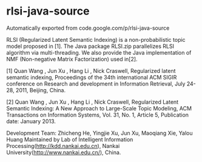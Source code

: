 # rlsi-java-source
Automatically exported from code.google.com/p/rlsi-java-source

RLSI (Regularized Latent Semantic Indexing) is a non-probabilistic topic model proposed in [1]. The Java package RLSI.zip parallelizes RLSI algorithm via multi-threading. We also provide the Java implementation of NMF (Non-negative Matrix Factorization) used in[2].

[1] Quan Wang , Jun Xu , Hang Li , Nick Craswell, Regularized latent semantic indexing, Proceedings of the 34th international ACM SIGIR conference on Research and development in Information Retrieval, July 24-28, 2011, Beijing, China.

[2] Quan Wang , Jun Xu , Hang Li , Nick Craswell, Regularized Latent Semantic Indexing: A New Approach to Large-Scale Topic Modeling, ACM Transactions on Information Systems, Vol. 31, No. 1, Article 5, Publication date: January 2013.

Development Team: Zhicheng He, Yingjie Xu, Jun Xu, Maoqiang Xie, Yalou Huang Maintained by Lab of Intelligent Information Processing(http://kdd.nankai.edu.cn), Nankai University(http://www.nankai.edu.cn/), China.
